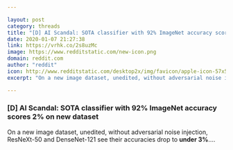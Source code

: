 ```yaml
---

layout: post
category: threads
title: "[D] AI Scandal: SOTA classifier with 92% ImageNet accuracy scores 2% on new dataset"
date: 2020-01-07 21:27:38
link: https://vrhk.co/2s8uzMc
image: https://www.redditstatic.com/new-icon.png
domain: reddit.com
author: "reddit"
icon: http://www.redditstatic.com/desktop2x/img/favicon/apple-icon-57x57.png
excerpt: "On a new image dataset, unedited, without adversarial noise injection, ResNeXt-50 and DenseNet-121 see their accuracies drop to **under 3%**...."

---
```


### [D] AI Scandal: SOTA classifier with 92% ImageNet accuracy scores 2% on new dataset

On a new image dataset, unedited, without adversarial noise injection, ResNeXt-50 and DenseNet-121 see their accuracies drop to **under 3%**....
